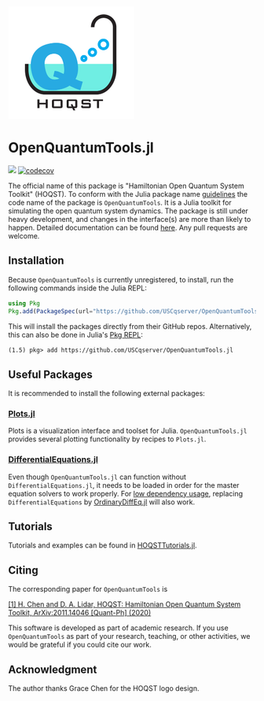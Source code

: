 <img src="docs/src/assets/logo.jpg" width="256"/>

# OpenQuantumTools.jl
[![](https://img.shields.io/badge/docs-dev-blue.svg)](https://uscqserver.github.io/OpenQuantumTools.jl/dev/)
[![codecov](https://codecov.io/gh/USCqserver/OpenQuantumTools.jl/branch/master/graph/badge.svg)](https://codecov.io/gh/USCqserver/OpenQuantumTools.jl)

The official name of this package is "Hamiltonian Open Quantum System Toolkit" (HOQST). To conform with the Julia package name [guidelines](https://julialang.github.io/Pkg.jl/v1/creating-packages/) the code name of the package is `OpenQuantumTools`. It is a Julia toolkit for simulating the open quantum system dynamics. The package is still under heavy development, and changes in the interface(s) are more than likely to happen. Detailed documentation can be found [here](https://uscqserver.github.io/OpenQuantumTools.jl/dev/). Any pull requests are welcome.

## Installation

Because `OpenQuantumTools` is currently unregistered, to install, run the following commands inside the Julia REPL:
```julia
using Pkg
Pkg.add(PackageSpec(url="https://github.com/USCqserver/OpenQuantumTools.jl"))
```
This will install the packages directly from their GitHub repos. Alternatively, this can also be done in Julia's [Pkg REPL](https://julialang.github.io/Pkg.jl/v1/getting-started/):
```julia-REPL
(1.5) pkg> add https://github.com/USCqserver/OpenQuantumTools.jl
```

## Useful Packages
It is recommended to install the following external packages:  
### [Plots.jl](https://github.com/JuliaPlots/Plots.jl)
Plots is a visualization interface and toolset for Julia. `OpenQuantumTools.jl` provides several plotting functionality by recipes to `Plots.jl`.
### [DifferentialEquations.jl](http://docs.juliadiffeq.org/latest/)
Even though `OpenQuantumTools.jl` can function without `DifferentialEquations.jl`, it needs to be loaded in order for the master equation solvers to work properly. For [low dependency usage](http://docs.juliadiffeq.org/stable/features/low_dep.html#Low-Dependency-Usage-1), replacing `DifferentialEquations` by [OrdinaryDiffEq.jl](https://github.com/JuliaDiffEq/OrdinaryDiffEq.jl) will also work.

## Tutorials
Tutorials and examples can be found in [HOQSTTutorials.jl](https://github.com/USCqserver/HOQSTTutorials.jl).

## Citing

The corresponding paper for `OpenQuantumTools` is

[[1] H. Chen and D. A. Lidar, HOQST: Hamiltonian Open Quantum System Toolkit, ArXiv:2011.14046 [Quant-Ph] (2020)](https://arxiv.org/abs/2011.14046)

This software is developed as part of academic research. If you use `OpenQuantumTools` as part of your research, teaching, or other activities, we would be grateful if you could cite our work.


## Acknowledgment
The author thanks Grace Chen for the HOQST logo design.